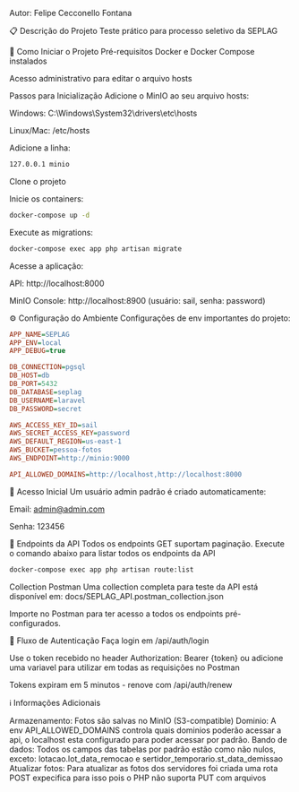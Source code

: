 Autor: Felipe Cecconello Fontana

📋 Descrição do Projeto
Teste prático para processo seletivo da SEPLAG


🚀 Como Iniciar o Projeto
Pré-requisitos
Docker e Docker Compose instalados

Acesso administrativo para editar o arquivo hosts

Passos para Inicialização
Adicione o MinIO ao seu arquivo hosts:

Windows: C:\Windows\System32\drivers\etc\hosts

Linux/Mac: /etc/hosts

Adicione a linha:

```bash
127.0.0.1 minio
```

Clone o projeto

Inicie os containers:

```bash
docker-compose up -d
```

Execute as migrations:

```bash
docker-compose exec app php artisan migrate
```

Acesse a aplicação:

API: http://localhost:8000

MinIO Console: http://localhost:8900 (usuário: sail, senha: password)

⚙️ Configuração do Ambiente
Configurações de env importantes do projeto:

```ini
APP_NAME=SEPLAG
APP_ENV=local
APP_DEBUG=true

DB_CONNECTION=pgsql
DB_HOST=db
DB_PORT=5432
DB_DATABASE=seplag
DB_USERNAME=laravel
DB_PASSWORD=secret

AWS_ACCESS_KEY_ID=sail
AWS_SECRET_ACCESS_KEY=password
AWS_DEFAULT_REGION=us-east-1
AWS_BUCKET=pessoa-fotos
AWS_ENDPOINT=http://minio:9000

API_ALLOWED_DOMAINS=http://localhost,http://localhost:8000
```


🔑 Acesso Inicial
Um usuário admin padrão é criado automaticamente:

Email: admin@admin.com

Senha: 123456


📡 Endpoints da API
Todos os endpoints GET suportam paginação.
Execute o comando abaixo para listar todos os endpoints da API

```bash
docker-compose exec app php artisan route:list
```

Collection Postman
Uma collection completa para teste da API está disponível em:
docs/SEPLAG_API.postman_collection.json

Importe no Postman para ter acesso a todos os endpoints pré-configurados.


🔄 Fluxo de Autenticação
Faça login em /api/auth/login

Use o token recebido no header Authorization: Bearer {token} ou adicione uma variavel para utilizar em todas as requisições no Postman

Tokens expiram em 5 minutos - renove com /api/auth/renew

ℹ️ Informações Adicionais

Armazenamento: Fotos são salvas no MinIO (S3-compatible)
Dominio: A env API_ALLOWED_DOMAINS controla quais dominios poderão acessar a api, o localhost esta configurado para poder acessar por padrão.
Bando de dados: Todos os campos das tabelas por padrão estão como não nulos, exceto: lotacao.lot_data_remocao e sertidor_temporario.st_data_demissao
Atualizar fotos: Para atualizar as fotos dos servidores foi criada uma rota POST expecifica para isso pois o PHP não suporta PUT com arquivos